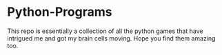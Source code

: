 # Python-Programs
This repo is essentially a collection of all the python games that have intrigued me and got my brain cells moving.
Hope you find them amazing too. 
